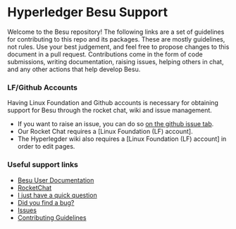 # Hyperledger Besu Support

Welcome to the Besu repository! The following links are a set of guidelines for
contributing to this repo and its packages. These are mostly guidelines, not
rules. Use your best judgement, and feel free to propose changes to this
document in a pull request. Contributions come in the form of code submissions,
writing documentation, raising issues, helping others in chat, and any other
actions that help develop Besu.

### LF/Github Accounts

Having Linux Foundation and Github accounts is necessary for obtaining support
for Besu through the rocket chat, wiki and issue management.

- If you want to raise an issue, you can do so
  [on the github issue tab](https://github.com/hyperledger/besu/issues).
- Our Rocket Chat requires a [Linux Foundation (LF) account].
- The Hyperlegder wiki also requires a [Linux Foundation (LF) account] in order
  to edit pages.

### Useful support links

- [Besu User Documentation]
- [RocketChat]
- [I just have a quick question](https://wiki.hyperledger.org/display/BESU/I+just+have+a+quick+question)
- [Did you find a bug?](https://wiki.hyperledger.org/display/BESU/Reporting+Bugs)
- [Issues](https://wiki.hyperledger.org/display/BESU/Issues)
- [Contributing Guidelines]

[besu user documentation]: https://besu.hyperledger.org
[rocketchat]: https://chat.hyperledger.org/
[contributing guidelines]: CONTRIBUTING.md
